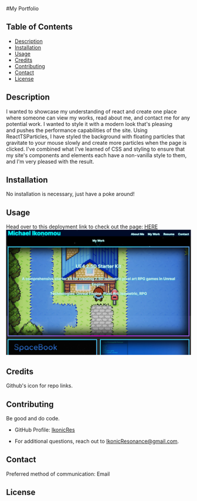 #My Portfolio

## Table of Contents
 - [Description](#description)
 - [Installation](#installation)
 - [Usage](#usage)
 - [Credits](#credits)
 - [Contributing](#contributing)
 - [Contact](#contact)
 - [License](#license)



## Description
I wanted to showcase my understanding of react and create one place where someone can view my works, read about me, and contact me for any potential work. I wanted to style it with a modern look that's pleasing  
and pushes the performance capabilities of the site. Using ReactTSParticles, I have styled the background with floating particles that gravitate to your mouse slowly and create more particles when the page is clicked. I've combined what I've learned of CSS and styling to ensure that my site's components and elements each have a non-vanilla style to them, and I'm very pleased with the result.

## Installation
No installation is necessary, just have a poke around!

## Usage
Head over to this deployment link to check out the page:  [HERE](https://main--reactjsxportfolio.netlify.app)
![Preview](./src/assets/images/preview.png)

## Credits
Github's icon for repo links.

## Contributing
Be good and do code.


- GitHub Profile: [IkonicRes](https://github.com/IkonicRes)

- For additional questions, reach out to IkonicResonance@gmail.com.

## Contact

Preferred method of communication: Email



## License

